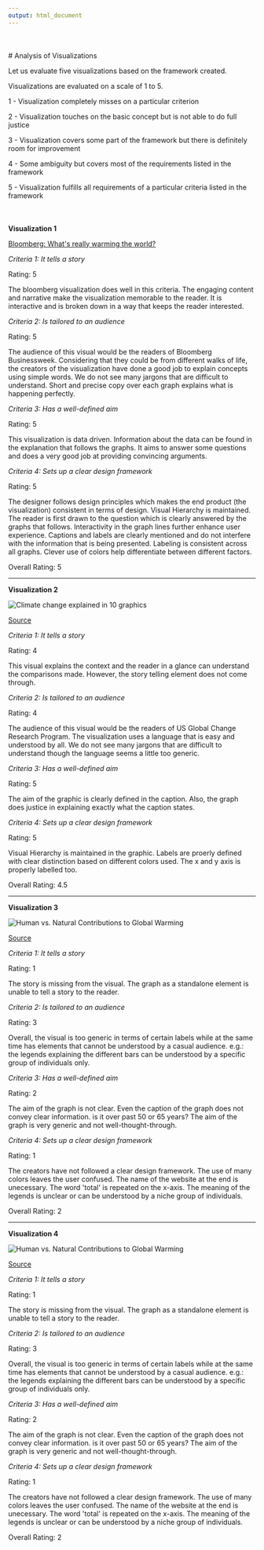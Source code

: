 ```yaml
---
output: html_document
---
```


<div style="margin-bottom:50px;"></div>
# Analysis of Visualizations

Let us evaluate five visualizations based on the framework created. 

Visualizations are evaluated on a scale of 1 to 5. 

1 - Visualization completely misses on a particular criterion

2 - Visualization touches on the basic concept but is not able to do full justice

3 - Visualization covers some part of the framework but there is definitely room for improvement

4 - Some ambiguity but covers most of the requirements listed in the framework

5 - Visualization fulfills all requirements of a particular criteria listed in the framework

<div style="margin-bottom:50px;"></div>

**Visualization 1**

[Bloomberg: What's really warming the world?](https://www.bloomberg.com/graphics/2015-whats-warming-the-world/)

_Criteria 1: It tells a story_

Rating: 5

The bloomberg visualization does well in this criteria. The engaging content and narrative make the visualization memorable to the reader. It is interactive and is broken down in a way that keeps the reader interested. 

_Criteria 2: Is tailored to an audience_

Rating: 5

The audience of this visual would be the readers of Bloomberg Businessweek. Considering that they could be from different walks of life, the creators of the visualization have done a good job to explain concepts using simple words. We do not see many jargons that are difficult to understand. Short and precise copy over each graph explains what is happening perfectly. 

_Criteria 3: Has a well-defined aim_

Rating: 5

This visualization is data driven. Information about the data can be found in the explanation that follows the graphs. It aims to answer some questions and does a very good job at providing convincing arguments. 

_Criteria 4: Sets up a clear design framework_

Rating: 5

The designer follows design principles which makes the end product (the visualization) consistent in terms of design. Visual Hierarchy is maintained. The reader is first drawn to the question which is clearly answered by the graphs that follows. Interactivity in the graph lines further enhance user experience. Captions and labels are clearly mentioned and do not interfere with the information that is being presented. Labeling is consistent across all graphs. Clever use of colors help differentiate between different factors.

Overall Rating: 5

***

**Visualization 2**

![Climate change explained in 10 graphics](/Users/preranapatil/Documents/GitHub/Data_Viz_ClimateChangeNHumans//Images/Visual2.png)

[Source](https://www.globalchange.gov/browse/multimedia/%EF%BF%BCseparating-human-and-natural-influences-climate)

_Criteria 1: It tells a story_

Rating: 4

This visual explains the context and the reader in a glance can understand the comparisons made. However, the story telling element does not come through.

_Criteria 2: Is tailored to an audience_

Rating: 4

The audience of this visual would be the readers of US Global Change Research Program. The visualization uses a language that is easy and understood by all. We do not see many jargons that are difficult to understand though the language seems a little too generic.

_Criteria 3: Has a well-defined aim_

Rating: 5

The aim of the graphic is clearly defined in the caption. Also, the graph does justice in explaining exactly what the caption states.

_Criteria 4: Sets up a clear design framework_

Rating: 5

Visual Hierarchy is maintained in the graphic. Labels are proerly defined with clear distinction based on different colors used. The x and y axis is properly labelled too. 

Overall Rating: 4.5

***

**Visualization 3**

![Human vs. Natural Contributions to Global Warming](/Users/preranapatil/Documents/GitHub/Data_Viz_ClimateChangeNHumans//Images/Visual3.jpg)

[Source](https://skepticalscience.com/graphics.php?g=57)

_Criteria 1: It tells a story_

Rating: 1

The story is missing from the visual. The graph as a standalone element is unable to tell a story to the reader.

_Criteria 2: Is tailored to an audience_

Rating: 3

Overall, the visual is too generic in terms of certain labels while at the same time has elements that cannot be understood by a casual audience. e.g.: the legends explaining the different bars can be understood by a specific group of individuals only.

_Criteria 3: Has a well-defined aim_

Rating: 2

The aim of the graph is not clear. Even the caption of the graph does not convey clear information. is it over past 50 or 65 years? The aim of the graph is very generic and not well-thought-through.

_Criteria 4: Sets up a clear design framework_

Rating: 1

The creators have not followed a clear design framework. The use of many colors leaves the user confused. The name of the website at the end is unecessary. The word 'total' is repeated on the x-axis. The meaning of the legends is unclear or can be understood by a niche group of individuals.

Overall Rating: 2

***


**Visualization 4**

![Human vs. Natural Contributions to Global Warming](/Users/preranapatil/Documents/GitHub/Data_Viz_ClimateChangeNHumans//Images/Visual3.jpg)

[Source](https://skepticalscience.com/graphics.php?g=57)

_Criteria 1: It tells a story_

Rating: 1

The story is missing from the visual. The graph as a standalone element is unable to tell a story to the reader.

_Criteria 2: Is tailored to an audience_

Rating: 3

Overall, the visual is too generic in terms of certain labels while at the same time has elements that cannot be understood by a casual audience. e.g.: the legends explaining the different bars can be understood by a specific group of individuals only.

_Criteria 3: Has a well-defined aim_

Rating: 2

The aim of the graph is not clear. Even the caption of the graph does not convey clear information. is it over past 50 or 65 years? The aim of the graph is very generic and not well-thought-through.

_Criteria 4: Sets up a clear design framework_

Rating: 1

The creators have not followed a clear design framework. The use of many colors leaves the user confused. The name of the website at the end is unecessary. The word 'total' is repeated on the x-axis. The meaning of the legends is unclear or can be understood by a niche group of individuals.

Overall Rating: 2
